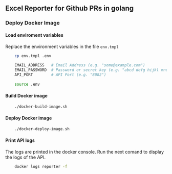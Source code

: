 ## Excel Reporter for Github PRs in golang


### Deploy Docker Image


#### Load enviroment variables

Replace the environment variables in the file `env.tmpl`

```bash
    cp env.tmpl .env
    
    EMAIL_ADDRESS   # Email Address (e.g. "some@example.com")
    EMAIL_PASSWORD  # Password or secret key (e.g. "abcd defg hijkl mnop")
    API_PORT        # API Port (e.g. "8082")
    
    source .env
```

#### Build Docker image

```bash
    ./docker-build-image.sh
```

#### Deploy Docker image

```bash
    ./docker-deploy-image.sh
```

#### Print API logs
The logs are printed in the docker console. Run the next comand to display the logs of the API.
```bash
    docker logs reporter -f
```